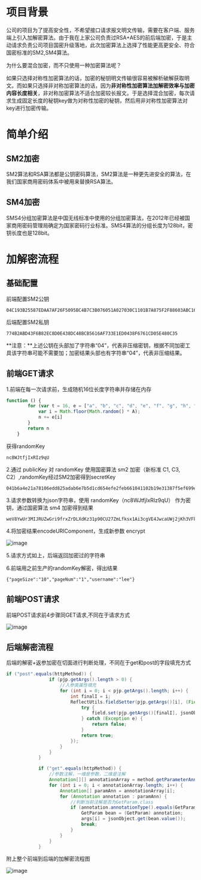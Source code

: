 # 项目背景

公司的项目为了提高安全性，不希望接口请求报文明文传输，需要在客户端、服务端上引入加解密算法。由于我在上家公司负责过RSA+AES的前后端加密，于是主动请求负责公司项目国密升级落地，此次加密算法上选择了性能更高更安全、符合国密标准的SM2,SM4算法。

为什么要混合加密，而不只使用一种加密算法呢？

如果只选择对称性加密算法的话，加密的秘钥明文传输很容易被解析破解获取明文。而如果只选择非对称加密算法的话，因为**非对称性加密算法加解密效率与加密内容长度相关**，非对称加密算法不适合加密较长报文。于是选择混合加密，每次请求生成固定长度的秘钥key做为对称性加密的秘钥，然后用非对称性加密算法对key进行加密传输。

# 简单介绍

## SM2加密

[SM2在线]: http://lzltool.com/SM2

SM2算法和RSA算法都是公钥密码算法，SM2算法是一种更先进安全的算法，在我们国家商用密码体系中被用来替换RSA算法。

## SM4加密

[SM4在线]: http://lzltool.com/SM4

SMS4分组加密算法是中国无线标准中使用的分组加密算法，在2012年已经被国家商用密码管理局确定为国家密码行业标准。SMS4算法的分组长度为128bit，密钥长度也是128bit。

# 加解密流程

## 基础配置

前端配置SM2公钥

```
04C193B25587EDAA7AF26F5095BC4B7C3B076051A027030C1101B7A875F2F88603ABC16CAAAA064D14ED316669DC655BB61304813BB1E4737A89F54DC894FBD02D
```

后端配置SM2私钥

```
774B2ABD43F6B82EC8D0E438DC48BCB5616AF733E1ED0438F6761CD05E480C35
```

**注意：**上述公钥在头部加了字符串“04”，代表非压缩密钥，根据不同加密工具该字符串可能不需要加；加密结果头部也有字符串“04”，代表非压缩结果。

## 前端GET请求

1.前端在每一次请求前，生成随机16位长度字符串并存储在内存

```js
function () {
        for (var t = 16, e = ["a", "b", "c", "d", "e", "f", "g", "h", "i", "j", "k", "l", "m", "n", "o", "p", "q", "r", "s", "t", "u", "v", "w", "x", "y", "z", "A", "B", "C", "D", "E", "F", "G", "H", "I", "J", "K", "L", "M", "N", "O", "P", "Q", "R", "S", "T", "U", "V", "W", "X", "Y", "Z", "0", "1", "2", "3", "4", "5", "6", "7", "8", "9"], n = "", A = e.length, r = 0; r < t; r++) {
            var i = Math.floor(Math.random() * A);
            n += e[i]
        }
        return n
    }
```

获得randomKey

```
nc8WJtfjIxRIz9qU
```

2.通过 publicKey 对 randomKey 使用国密算法 sm2 加密（新标准 C1, C3, C2）,randomKey经过SM2加密得到secretKey

```
041b6a4e21a78106edd825adab6e7b5d1cd654efe2feb661041102b19e31387f5ef699e273b5883691944add321d64a21ee6161de2fdf10a8ff853340940ddf2e42fcd3751c602c2ed76f7570bc06fa0c3fa67c5f1b640d061ab2f4d304dc3e5a2c04eaa81c1aa4127aa284d374e3f41204c15df64964c8157
```

3.请求参数转换为json字符串，使用 randomKey（nc8WJtfjIxRIz9qU） 作为密钥，通过国密算法 sm4 加密得到结果

```
weV8YwUr3MIJRUZwGri9frxZrDLXdKz31p90CU27ZmLfksx1Ai3cgVE4JwcaUWj2jKh3VFkypNswjxx4cniLmQ==
```

4.将加密结果encodeURIComponent，生成新参数 encrypt

![image](https://user-images.githubusercontent.com/43566239/208850709-f3f1aaa6-f8e4-4317-bfc1-66556b742161.png)

5.请求方式如上，后端返回加密过的字符串

6.前端用之前生产的randomKey解密，得出结果

```
{"pageSize":"10","pageNum":"1","username":"lee"}
```

## 前端POST请求

前端POST请求前4步骤同GET请求,不同在于请求方式

![image](https://user-images.githubusercontent.com/43566239/208850740-8fa2cd16-4f7e-41c6-a83f-faa461bd82b1.png)



## 后端解密流程

后端的解密+返参加密在切面进行判断处理，不同在于get和post的字段填充方式

```java
if ("post".equals(httpMethod)) {
                if (pjp.getArgs().length > 0) {
                    //入参类属性填充
                    for (int i = 0; i < pjp.getArgs().length; i++) {
                        int finalI = i;
                        ReflectUtils.fieldSetter(pjp.getArgs()[i], (Field field) -> {
                            try {
                                field.set(pjp.getArgs()[finalI], jsonObject.get(field.getName()));
                            } catch (Exception e) {
                                return false;
                            }
                            return true;
                        });
                    }
                }
            }

            if ("get".equals(httpMethod)) {
                //参数注解，一维是参数，二维是注解
                Annotation[][] annotationArray = method.getParameterAnnotations();
                for (int i = 0; i < annotationArray.length; i++) {
                    Annotation[] paramAnn = annotationArray[i];
                    for (Annotation annotation : paramAnn) {
                        //判断当前注解是否为GetParam.class
                        if (annotation.annotationType().equals(GetParam.class)) {
                            GetParam bean = (GetParam) annotation;
                            args[i] = jsonObject.get(bean.value());
                            break;
                        }
                    }
                }
            }
```

附上整个前端到后端的加解密流程图

![image](https://user-images.githubusercontent.com/43566239/208850774-a4569f85-8e57-4d45-8cd7-2b004d3b3f95.png)

